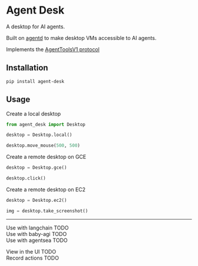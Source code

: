 # Agent Desk

A desktop for AI agents.

Built on [agentd](https://github.com/AgentSea/agentd) to make desktop VMs accessible to AI agents.

Implements the [AgentToolsV1 protocol](https://github.com/AgentSea/agent-tools)

## Installation

```
pip install agent-desk
```

## Usage

Create a local desktop

```python
from agent_desk import Desktop

desktop = Desktop.local()

desktop.move_mouse(500, 500)
```

Create a remote desktop on GCE

```python
desktop = Desktop.gce()

desktop.click()
```

Create a remote desktop on EC2

```python
desktop = Desktop.ec2()

img = desktop.take_screenshot()
```

---

Use with langchain TODO  
Use with baby-agi TODO  
Use with agentsea TODO

View in the UI TODO  
Record actions TODO

